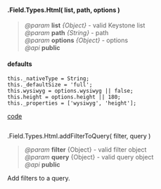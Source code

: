 #### .Field.Types.Html( list, path, options )  
> *@param* **list** _{Object}_  - valid Keystone list   
> *@param* **path** _{String}_  - path   
> *@param* **options** _{Object}_  - options   
> *@api* **public**  

<div class="code-header"> <h4>defaults</h4></div><pre class=" language-javascript"><code class="language-javascript">this._nativeType = String;
this._defaultSize = 'full';
this.wysiwyg = options.wysiwyg || false;
this.height = options.height || 180;
this._properties = ['wysiwyg', 'height'];</code></pre>
  
<div class="code-header addGitHubLink" data-file="fields/types/html/HtmlType.js"> <a href="#" class="loadCode"> code</a></div><pre class=" language-javascript hideCode api"></pre>  

<span class="subMethod"> .Field.Types.Html.addFilterToQuery( filter, query ) </span>   
> *@param* **filter** {Object} - valid filter object   
> *@param* **query** {Object} - valid query object   
> *@api* **public**    

Add filters to a query.    
<div class="code-header addGitHubLink" data-file="fields/types/html/HtmlType.js#L21">&nbsp; </div><pre class=" language-javascript hideCode api"></pre> 


